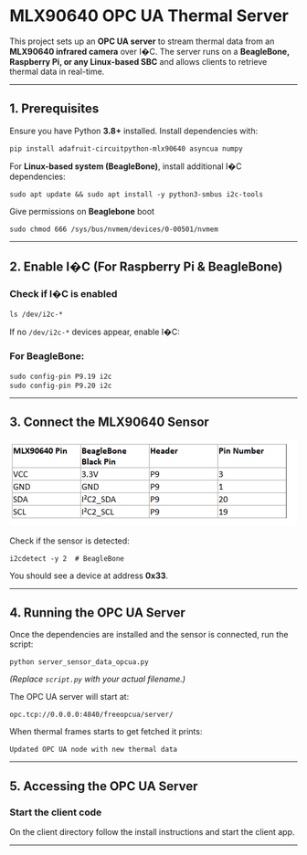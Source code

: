 # MLX90640 OPC UA Thermal Server

This project sets up an **OPC UA server** to stream thermal data from an **MLX90640 infrared camera** over I�C. The server runs on a **BeagleBone, Raspberry Pi, or any Linux-based SBC** and allows clients to retrieve thermal data in real-time.

---

## **1. Prerequisites**

Ensure you have Python **3.8+** installed. Install dependencies with:

```
pip install adafruit-circuitpython-mlx90640 asyncua numpy
```

For **Linux-based system (BeagleBone)**, install additional I�C dependencies:

```
sudo apt update && sudo apt install -y python3-smbus i2c-tools
```

Give permissions on **Beaglebone** boot
```
sudo chmod 666 /sys/bus/nvmem/devices/0-00501/nvmem
```

---

## **2. Enable I�C (For Raspberry Pi & BeagleBone)**

### **Check if I�C is enabled**
```
ls /dev/i2c-*
```
If no `/dev/i2c-*` devices appear, enable I�C:

### **For BeagleBone:**
```
sudo config-pin P9.19 i2c
sudo config-pin P9.20 i2c
```

---

## **3. Connect the MLX90640 Sensor**

![pinout.jpg](pinout.jpg)

Check if the sensor is detected:
```
i2cdetect -y 2  # BeagleBone
```
You should see a device at address **0x33**.

---

## **4. Running the OPC UA Server**

Once the dependencies are installed and the sensor is connected, run the script:

```
python server_sensor_data_opcua.py
```
*(Replace `script.py` with your actual filename.)*

The OPC UA server will start at:
```
opc.tcp://0.0.0.0:4840/freeopcua/server/
```

When thermal frames starts to get fetched it prints:
```
Updated OPC UA node with new thermal data
```

---

## **5. Accessing the OPC UA Server**

### **Start the client code**
On the client directory follow the install instructions and start the client app.


---
